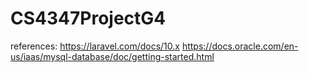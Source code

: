 # CS4347ProjectG4

references:
https://laravel.com/docs/10.x
https://docs.oracle.com/en-us/iaas/mysql-database/doc/getting-started.html
